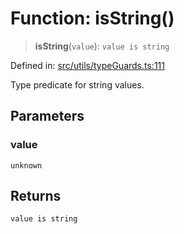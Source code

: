 # Function: isString()

> **isString**(`value`): `value is string`

Defined in: [src/utils/typeGuards.ts:111](https://github.com/Nick2bad4u/Uptime-Watcher/blob/3cce0c3b352c8390536ca3c7399ece50a05faf18/src/utils/typeGuards.ts#L111)

Type predicate for string values.

## Parameters

### value

`unknown`

## Returns

`value is string`
